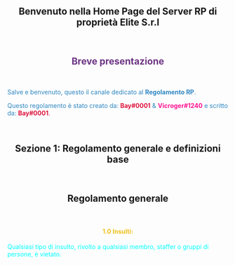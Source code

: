 <style>
h2 {text-align: center;}
h4 {text-align: center;}
</style>

<h2>Benvenuto nella Home Page del Server RP di proprietà Elite S.r.l</h2>
&nbsp;
<h2><span style="color:#6C3483">Breve presentazione</span></h2>
&nbsp;
<p><span style="color:#2E86C1">Salve e benvenuto, questo il canale dedicato al <b>Regolamento RP</b>. </span></p>
<p><span style="color:#2E86C1">Questo regolamento è stato creato da: <span style="color:#DC143C"><b>Bay#0001</b></span> & <span style="color:#FF1493"><b>Vicroger#1240</b></span> e scritto da: <span style="color:#DC143C"><b>Bay#0001</b>.</span></span></p>
&nbsp;
<h2>Sezione 1: Regolamento generale e definizioni base</h2>
&nbsp;
<h2>Regolamento generale</h2>
&nbsp;
&nbsp;

<h4><span style="color:#EFC01A">1.0 Insulti:</span></h4>
<p><span style="color:#00FFFF">Qualsiasi tipo di insulto, rivolto a qualsiasi membro, staffer o gruppi di persone, è vietato.</span></p>
